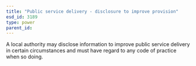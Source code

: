 ```yaml
---
title: "Public service delivery - disclosure to improve provision"
esd_id: 3189
type: power
parent_id:  
---
```


A local authority may disclose information to improve public service delivery in certain circumstances and must have regard to any code of practice when so doing.


